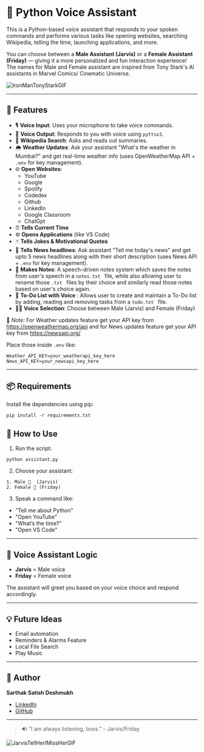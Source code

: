 # 🧠 Python Voice Assistant

This is a Python-based voice assistant that responds to your spoken commands and performs various tasks like opening websites, searching Wikipedia, telling the time, launching applications, and more.

You can choose between a **Male Assistant (Jarvis)** or a **Female Assistant (Friday)** — giving it a more personalized and fun interaction experience! The names for Male and Female assistant are inspired from Tony Stark's AI assistants in Marvel Comics/ Cinematic Universe.

![IronManTonyStarkGIF](https://github.com/user-attachments/assets/3338ba74-b7c7-4d6d-ab26-7cf2e461bfa0)



---

## 🧰 Features

- 🎙️ **Voice Input**: Uses your microphone to take voice commands.
- 🧠 **Voice Output**: Responds to you with voice using `pyttsx3`.
- 📖 **Wikipedia Search**: Asks and reads out summaries.
- 🌦️ **Weather Updates**: Ask your assistant "What's the weather in Mumbai?" and get real-time weather info (uses OpenWeatherMap API + `.env` for key management).
- 🌐 **Open Websites**:
  - YouTube
  - Google
  - Spotify
  - Codedex
  - Github
  - LinkedIn
  - Google Classroom
  - ChatGpt
- ⏰ **Tells Current Time**
- ⚙️ **Opens Applications** (like VS Code)
- 🃏 **Tells Jokes & Motivational Quotes**
- 📰 **Tells News headlines**: Ask assistant "Tell me today's news" and get upto 5 news headlines along with their short description (uses News API + `.env` for key management).
- 📝 **Makes Notes**: A speech-driven notes system which saves the notes from user's speech in a  `notes.txt ` file, while also allowing user to rename those `.txt ` files by their choice and similarly read those notes based on user's choice again.
- 📃 **To-Do List with Voice** : Allows user to create and maintain a To-Do list by adding, reading and removing tasks from a  `todo.txt ` file.
- 🧑‍🚀 **Voice Selection**: Choose between Male (Jarvis) and Female (Friday)

📌 *Note:* For Weather updates feature get your API key from https://openweathermap.org/api and for News updates feature get your API key from https://newsapi.org/

Place those inside `.env` like:
```
Weather_API_KEY=your_weatherapi_key_here
News_API_KEY=your_newsapi_key_here
```


---

## 📦 Requirements

Install the dependencies using pip:

```
pip install -r requirements.txt
```
## 🚀 How to Use

1. Run the script:
```
python assistant.py
```

2. Choose your assistant:
```
1. Male 👨  (Jarvis)
2. Female 👩 (Friday)
```

3. Speak a command like:
- "Tell me about Python"
- "Open YouTube"
- "What’s the time?"
- "Open VS Code"

---

## 🧠 Voice Assistant Logic

- **Jarvis** = Male voice  
- **Friday** = Female voice  

The assistant will greet you based on your voice choice and respond accordingly.

---

## 💡 Future Ideas

- Email automation
- Reminders & Alarms Feature
- Local File Search
- Play Music

---

## 🙌 Author

**Sarthak Satish Deshmukh**  
- [LinkedIn](https://www.linkedin.com/in/sarthak-deshmukh-398316235)  
- [GitHub](https://github.com/sarthakkkk7)

---

> 🔊 “I am always listening, boss.” – Jarvis/Friday

![JarvisTellHerIMissHerGIF](https://github.com/user-attachments/assets/eb76a41d-4949-4438-b179-94c94fccf6cc)

